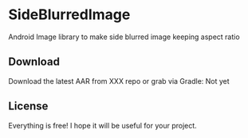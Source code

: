 # SideBlurredImage
Android Image library to make side blurred image keeping aspect ratio

## Download
Download the latest AAR from XXX repo or grab via Gradle: Not yet

## License
Everything is free!
I hope it will be useful for your project.
